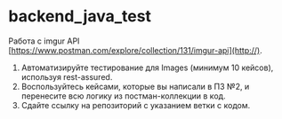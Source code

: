 # backend_java_test
Работа с imgur API [https://www.postman.com/explore/collection/131/imgur-api](http://).
1. Автоматизируйте тестирование для Images (минимум 10 кейсов), используя rest-assured.
2. Воспользуйтесь кейсами, которые вы написали в ПЗ №2, и перенесите всю логику из постман-коллекции в код.
3. Сдайте ссылку на репозиторий с указанием ветки с кодом.
